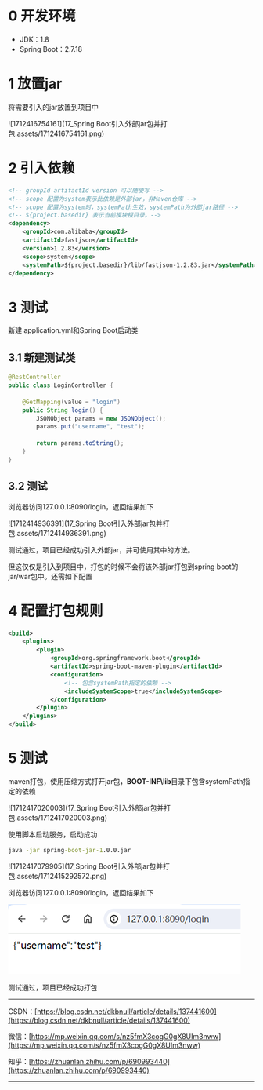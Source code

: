 # 0 开发环境

- JDK：1.8
- Spring Boot：2.7.18

# 1 放置jar

将需要引入的jar放置到项目中

![1712416754161](17_Spring Boot引入外部jar包并打包.assets/1712416754161.png)

# 2 引入依赖

~~~xml
<!-- groupId artifactId version 可以随便写 -->
<!-- scope 配置为system表示此依赖是外部jar，非Maven仓库 -->
<!-- scope 配置为system时，systemPath生效，systemPath为外部jar路径 -->
<!-- ${project.basedir} 表示当前模块根目录。-->
<dependency>
    <groupId>com.alibaba</groupId>
    <artifactId>fastjson</artifactId>
    <version>1.2.83</version>
    <scope>system</scope>
    <systemPath>${project.basedir}/lib/fastjson-1.2.83.jar</systemPath>
</dependency>
~~~

# 3 测试

新建 application.yml和Spring Boot启动类

## 3.1 新建测试类

~~~java
@RestController
public class LoginController {

    @GetMapping(value = "login")
    public String login() {
        JSONObject params = new JSONObject();
        params.put("username", "test");

        return params.toString();
    }
}
~~~

## 3.2 测试

浏览器访问127.0.0.1:8090/login，返回结果如下

![1712414936391](17_Spring Boot引入外部jar包并打包.assets/1712414936391.png)

测试通过，项目已经成功引入外部jar，并可使用其中的方法。

但这仅仅是引入到项目中，打包的时候不会将该外部jar打包到spring boot的jar/war包中。还需如下配置

# 4 配置打包规则

~~~xml
<build>
    <plugins>
        <plugin>
            <groupId>org.springframework.boot</groupId>
            <artifactId>spring-boot-maven-plugin</artifactId>
            <configuration>
                <!-- 包含systemPath指定的依赖 -->
                <includeSystemScope>true</includeSystemScope>
            </configuration>
        </plugin>
    </plugins>
</build>
~~~

# 5 测试

maven打包，使用压缩方式打开jar包，**BOOT-INF\lib**目录下包含systemPath指定的依赖

![1712417020003](17_Spring Boot引入外部jar包并打包.assets/1712417020003.png)

使用脚本启动服务，启动成功

~~~bat
java -jar spring-boot-jar-1.0.0.jar
~~~

![1712417079905](17_Spring Boot引入外部jar包并打包.assets/1712415292572.png)

浏览器访问127.0.0.1:8090/login，返回结果如下

![1712414936391](17_Spring%20Boot%E5%BC%95%E5%85%A5%E5%A4%96%E9%83%A8jar%E5%8C%85%E5%B9%B6%E6%89%93%E5%8C%85.assets/1712414936391.png)

测试通过，项目已经成功打包



---

CSDN：[https://blog.csdn.net/dkbnull/article/details/137441600](https://blog.csdn.net/dkbnull/article/details/137441600)

微信：[https://mp.weixin.qq.com/s/nz5fmX3cogG0gX8UIm3nww](https://mp.weixin.qq.com/s/nz5fmX3cogG0gX8UIm3nww)

知乎：[https://zhuanlan.zhihu.com/p/690993440](https://zhuanlan.zhihu.com/p/690993440)

---

